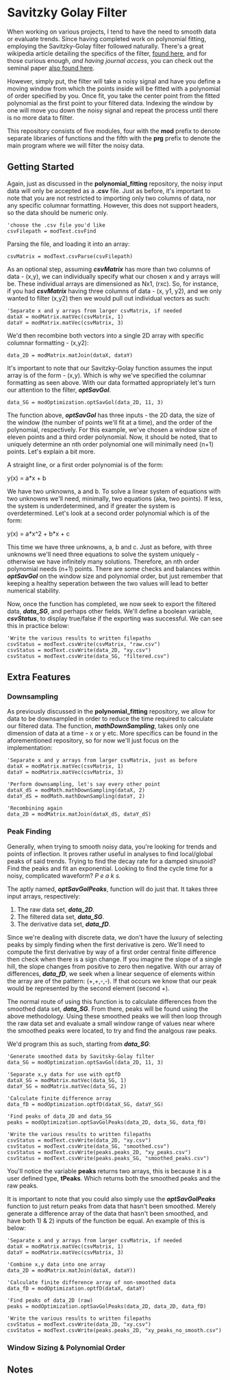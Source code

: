# Savitzky Golay Filter

When working on various projects, I tend to have the need to smooth data or evaluate trends. Since having completed work on polynomial fitting, employing the Savitzky-Golay filter followed naturally. There's a great wikipedia article detailing the specifics of the filter, [found here](https://en.wikipedia.org/wiki/Savitzky%E2%80%93Golay_filter), and for those curious enough, *and having journal access*, you can check out the seminal paper [also found here](https://pubs.acs.org/doi/abs/10.1021/ac60214a047). 

However, simply put, the filter will take a noisy signal and have you define a moving window from which the points inside will be fitted with a polynomial of order specified by you. Once fit, you take the center point from the fitted polynomial as the first point to your filtered data. Indexing the window by one will move you down the noisy signal and repeat the process until there is no more data to filter.

This repository consists of five modules, four with the **mod** prefix to denote separate libraries of functions and the fifth with the **prg** prefix to denote the main program where we will filter the noisy data.

## Getting Started

Again, just as discussed in the **polynomial_fitting** repository, the noisy input data will only be accepted as a **.csv** file. Just as before, it's important to note that you are not restricted to importing only two columns of data, nor any specific columnar formatting. However, this does not support headers, so the data should be numeric only. 

```VBA
'choose the .csv file you'd like
csvFilepath = modText.csvFind
```

Parsing the file, and loading it into an array:

```VBA
csvMatrix = modText.csvParse(csvFilepath)
```

As an optional step, assuming ***csvMatrix*** has more than two columns of data - (x,y), we can individually specify what our chosen x and y arrays will be. These individual arrays are dimensioned as Nx1, (rxc). So, for instance, if you had ***csvMatrix*** having three columns of data - (x, y1, y2), and we only wanted to filter (x,y2) then we would pull out individual vectors as such:

```VBA
'Separate x and y arrays from larger csvMatrix, if needed
dataX = modMatrix.matVec(csvMatrix, 1)
dataY = modMatrix.matVec(csvMatrix, 3)
```

We'd then recombine both vectors into a single 2D array with specific columnar formatting - (x,y2):

```VBA
data_2D = modMatrix.matJoin(dataX, dataY)
```

It's important to note that our Savitzky-Golay function assumes the input array is of the form - (x,y). Which is why we've specified the columnar formatting as seen above. With our data formatted appropriately let's turn our attention to the filter, ***optSavGol***.

```VBA
data_SG = modOptimization.optSavGol(data_2D, 11, 3)
```

The function above, ***optSavGol*** has three inputs - the 2D data, the size of the window (the number of points we'll fit at a time), and the order of the polynomial, respectively. For this example, we've chosen a window size of eleven points and a third order polynomial. Now, it should be noted, that to uniquely determine an nth order polynomial one will minimally need (n+1) points. Let's explain a bit more.

A straight line, or a first order polynomial is of the form:

y(x) = a\*x + b

We have two unknowns, a and b. To solve a linear system of equations with two unknowns we'll need, minimally, two equations (aka, two points). If less, the system is underdetermined, and if greater the system is overdetermined. Let's look at a second order polynomial which is of the form:

y(x) = a\*x^2 + b\*x + c

This time we have three unknowns, a, b and c. Just as before, with three unknowns we'll need three equations to solve the system uniquely - otherwise we have infinitely many solutions. Therefore, an nth order polynomial needs (n+1) points. There are some checks and balances within ***optSavGol*** on the window size and polynomial order, but just remember that keeping a healthy seperation between the two values will lead to better numerical stability.

Now, once the function has completed, we now seek to export the filtered data, ***data_SG***, and perhaps other fields. We'll define a boolean variable, ***csvStatus***, to display true/false if the exporting was successful. We can see this in practice below:

```VBA
'Write the various results to written filepaths
csvStatus = modText.csvWrite(csvMatrix, "raw.csv")
csvStatus = modText.csvWrite(data_2D, "xy.csv")
csvStatus = modText.csvWrite(data_SG, "filtered.csv")
```

## Extra Features

### Downsampling

As previously discussed in the **polynomial_fitting** repository, we allow for data to be downsampled in order to reduce the time required to calculate our filtered data. The function, ***mathDownSampling***, takes only one dimension of data at a time - x or y etc. More specifics can be found in the aforementioned repository, so for now we'll just focus on the implementation:

```VBA
'Separate x and y arrays from larger csvMatrix, just as before
dataX = modMatrix.matVec(csvMatrix, 1)
dataY = modMatrix.matVec(csvMatrix, 3)

'Perform downsampling, let's say every other point
dataX_dS = modMath.mathDownSampling(dataX, 2)
dataY_dS = modMath.mathDownSampling(dataY, 2)

'Recombining again
data_2D = modMatrix.matJoin(dataX_dS, dataY_dS)
````

### Peak Finding

Generally, when trying to smooth noisy data, you're looking for trends and points of inflection. It proves rather useful in analyses to find local/global peaks of said trends. Trying to find the decay rate for a damped sinusoid? Find the peaks and fit an exponential. Looking to find the cycle time for a noisy, complicated waveform? *P e a k s.*

The aptly named, ***optSavGolPeaks***, function will do just that. It takes three input arrays, respectively:
  
  1) The raw data set, ***data_2D***.
  2) The filtered data set, ***data_SG***.
  3) The derivative data set, ***data_fD***.

Since we're dealing with discrete data, we don't have the luxury of selecting peaks by simply finding when the first derivative is zero.  We'll need to compute the first derivative by way of a first order central finite difference then check when there is a sign change. If you imagine the slope of a single hill, the slope changes from positive to zero then negative. With our array of differences, ***data_fD***, we seek when a linear sequence of elements within the array are of the pattern: (+,+,-,-). If that occurs we know that our peak would be represented by the second element (second +).

The normal route of using this function is to calculate differences from the smoothed data set, ***data_SG***. From there, peaks will be found using the above methodology. Using these smoothed peaks we will then loop through the raw data set and evaluate a small window range of values near where the smoothed peaks were located, to try and find the analgous raw peaks.

We'd program this as such, starting from ***data_SG***:

```VBA
'Generate smoothed data by Savitsky-Golay filter
data_SG = modOptimization.optSavGol(data_2D, 11, 3)

'Separate x,y data for use with optfD
dataX_SG = modMatrix.matVec(data_SG, 1)
dataY_SG = modMatrix.matVec(data_SG, 2)

'Calculate finite difference array
data_fD = modOptimization.optfD(dataX_SG, dataY_SG)

'Find peaks of data_2D and data_SG
peaks = modOptimization.optSavGolPeaks(data_2D, data_SG, data_fD)

'Write the various results to written filepaths
csvStatus = modText.csvWrite(data_2D, "xy.csv")
csvStatus = modText.csvWrite(data_SG, "smoothed.csv")
csvStatus = modText.csvWrite(peaks.peaks_2D, "xy_peaks.csv")
csvStatus = modText.csvWrite(peaks.peaks_SG, "smoothed_peaks.csv")
````

You'll notice the variable **peaks** returns two arrays, this is because it is a user defined type, **tPeaks**. Which returns both the smoothed peaks and the raw peaks. 

It is important to note that you could also simply use the ***optSavGolPeaks*** function to just return peaks from data that hasn't been smoothed. Merely generate a difference array of the data that hasn't been smoothed, and have both 1) & 2) inputs of the function be equal. An example of this is below:

```VBA
'Separate x and y arrays from larger csvMatrix, if needed
dataX = modMatrix.matVec(csvMatrix, 1)
dataY = modMatrix.matVec(csvMatrix, 3)

'Combine x,y data into one array
data_2D = modMatrix.matJoin(dataX, dataY))

'Calculate finite difference array of non-smoothed data
data_fD = modOptimization.optfD(dataX, dataY)

'Find peaks of data_2D (raw)
peaks = modOptimization.optSavGolPeaks(data_2D, data_2D, data_fD)

'Write the various results to written filepaths
csvStatus = modText.csvWrite(data_2D, "xy.csv")
csvStatus = modText.csvWrite(peaks.peaks_2D, "xy_peaks_no_smooth.csv")
````

### Window Sizing & Polynomial Order


## Notes
